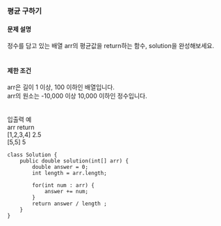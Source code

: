 ### 평균 구하기

#### 문제 설명
정수를 담고 있는 배열 arr의 평균값을 return하는 함수, solution을 완성해보세요.<br>
<br>

#### 제한 조건
arr은 길이 1 이상, 100 이하인 배열입니다.<br>
arr의 원소는 -10,000 이상 10,000 이하인 정수입니다.<br>
<br>
<br>
입출력 예<br>
arr	      return<br>
[1,2,3,4]	 2.5<br>
[5,5]	     5<br>


```
class Solution {
    public double solution(int[] arr) {
        double answer = 0;
        int length = arr.length;
        
        for(int num : arr) {
            answer += num;
        }
        return answer / length ;
    }
}
```
